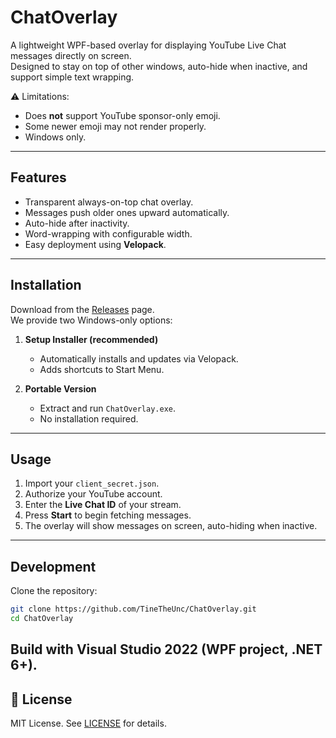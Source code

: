 # ChatOverlay

A lightweight WPF-based overlay for displaying YouTube Live Chat messages directly on screen.  
Designed to stay on top of other windows, auto-hide when inactive, and support simple text wrapping.  

⚠️ Limitations:  
- Does **not** support YouTube sponsor-only emoji.  
- Some newer emoji may not render properly.  
- Windows only.

---

## Features

- Transparent always-on-top chat overlay.  
- Messages push older ones upward automatically.  
- Auto-hide after inactivity.  
- Word-wrapping with configurable width.  
- Easy deployment using **Velopack**.  

---

## Installation

Download from the [Releases](https://github.com/TineTheUnc/ChatOverlay/releases) page.  
We provide two Windows-only options:  

1. **Setup Installer (recommended)**  
   - Automatically installs and updates via Velopack.  
   - Adds shortcuts to Start Menu.  

2. **Portable Version**  
   - Extract and run `ChatOverlay.exe`.  
   - No installation required.  

---

## Usage

1. Import your `client_secret.json`.  
2. Authorize your YouTube account.  
3. Enter the **Live Chat ID** of your stream.  
4. Press **Start** to begin fetching messages.  
5. The overlay will show messages on screen, auto-hiding when inactive.  

---

## Development

Clone the repository:

```bash
git clone https://github.com/TineTheUnc/ChatOverlay.git
cd ChatOverlay
```
Build with Visual Studio 2022 (WPF project, .NET 6+).
---

## 📜 License

MIT License. See [LICENSE](LICENSE) for details.
